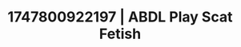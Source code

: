 ---
categories:
- Femdom wrestling
- Simple sex
- Sensual slow talk
- Rough sex
- Pillow talk
image: /assets/images/1747800922197.webp
layout: post
seo:
  description: Featured content with sensual Scat Fetish, ABDL Play. HD images available.
  keywords: Scat Fetish, ABDL Play
  og_image: /assets/images/1747800922197.webp
  schema_type: VisualArtwork
tags:
- ABDL Play
- '#1747800922197'
- Scat Fetish
title: 1747800922197 | ABDL Play Scat Fetish
---